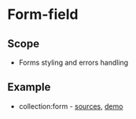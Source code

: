 # Form-field


## Scope

* Forms styling and errors handling


## Example

* collection:form - [sources](https://github.com/ngx-kit/ngx-kit/tree/master/packages/collection/lib/ui-form), [demo](https://ngx-kit.com/collection/module/ui-form)
